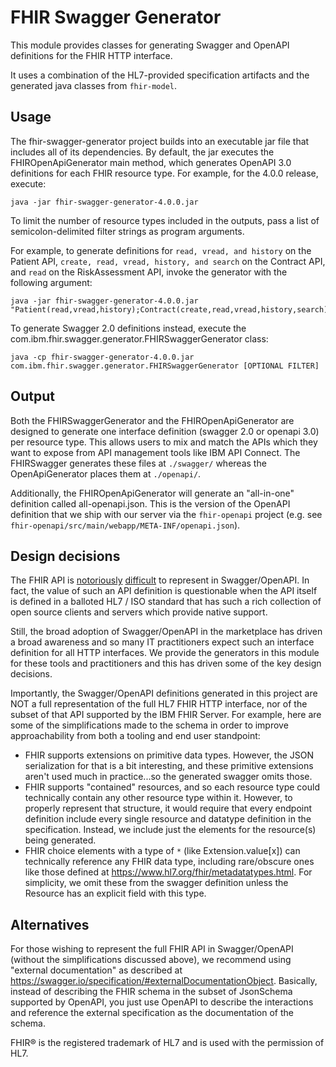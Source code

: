 # FHIR Swagger Generator

This module provides classes for generating Swagger and OpenAPI definitions for the FHIR HTTP interface.

It uses a combination of the HL7-provided specification artifacts and the generated java classes from `fhir-model`.

## Usage

The fhir-swagger-generator project builds into an executable jar file that includes all of its dependencies.
By default, the jar executes the FHIROpenApiGenerator main method, which generates OpenAPI 3.0 definitions for each FHIR resource type.
For example, for the 4.0.0 release, execute:

```
java -jar fhir-swagger-generator-4.0.0.jar
```

To limit the number of resource types included in the outputs, pass a list of semicolon-delimited filter strings as program arguments.

For example, to generate definitions for `read, vread, and history` on the Patient API, `create, read, vread, history, and search` on the Contract API, and `read` on the RiskAssessment API, invoke the generator with the following argument: 

```
java -jar fhir-swagger-generator-4.0.0.jar "Patient(read,vread,history);Contract(create,read,vread,history,search);RiskAssessment(read)"
```

To generate Swagger 2.0 definitions instead, execute the com.ibm.fhir.swagger.generator.FHIRSwaggerGenerator class:

```
java -cp fhir-swagger-generator-4.0.0.jar com.ibm.fhir.swagger.generator.FHIRSwaggerGenerator [OPTIONAL FILTER]
```

## Output

Both the FHIRSwaggerGenerator and the FHIROpenApiGenerator are designed to generate one interface definition (swagger 2.0 or openapi 3.0) per resource type.
This allows users to mix and match the APIs which they want to expose from API management tools like IBM API Connect.
The FHIRSwagger generates these files at `./swagger/` whereas the OpenApiGenerator places them at `./openapi/`. 

Additionally, the FHIROpenApiGenerator will generate an "all-in-one" definition called all-openapi.json. This is the version of the OpenAPI definition that we ship with our server via the `fhir-openapi` project (e.g. see `fhir-openapi/src/main/webapp/META-INF/openapi.json`).

## Design decisions

The FHIR API is [notoriously](https://chat.fhir.org/#narrow/stream/179166-implementers/topic/OpenAPI.20Support) [difficult](https://chat.fhir.org/#narrow/stream/179166-implementers/topic/OpenAPI) to represent in Swagger/OpenAPI. In fact, the value of such an API definition is questionable when the API itself is defined in a balloted HL7 / ISO standard that has such a rich collection of open source clients and servers which provide native support.

Still, the broad adoption of Swagger/OpenAPI in the marketplace has driven a broad awareness and so many IT practitioners expect such an interface definition for all HTTP interfaces. We provide the generators in this module for these tools and practitioners and this has driven some of the key design decisions.

Importantly, the Swagger/OpenAPI definitions generated in this project are NOT a full representation of the full HL7 FHIR HTTP interface, nor of the subset of that API supported by the IBM FHIR Server. For example, here are some of the simplifications made to the schema in order to improve approachability from both a tooling and end user standpoint:
* FHIR supports extensions on primitive data types. However, the JSON serialization for that is a bit interesting, and these primitive extensions aren't used much in practice...so the generated swagger omits those.
* FHIR supports "contained" resources, and so each resource type could technically contain any other resource type within it. However, to properly represent that structure, it would require that every endpoint definition include every single resource and datatype definition in the specification. Instead, we include just the elements for the resource(s) being generated.
* FHIR choice elements with a type of `*` (like Extension.value[x]) can technically reference any FHIR data type, including rare/obscure ones like those defined at https://www.hl7.org/fhir/metadatatypes.html. For simplicity, we omit these from the swagger definition unless the Resource has an explicit field with this type.


## Alternatives

For those wishing to represent the full FHIR API in Swagger/OpenAPI (without the simplifications discussed above), we recommend using "external documentation" as described at https://swagger.io/specification/#externalDocumentationObject. Basically, instead of describing the FHIR schema in the subset of JsonSchema supported by OpenAPI, you just use OpenAPI to describe the interactions and reference the external specification as the documentation of the schema.


FHIR® is the registered trademark of HL7 and is used with the permission of HL7.